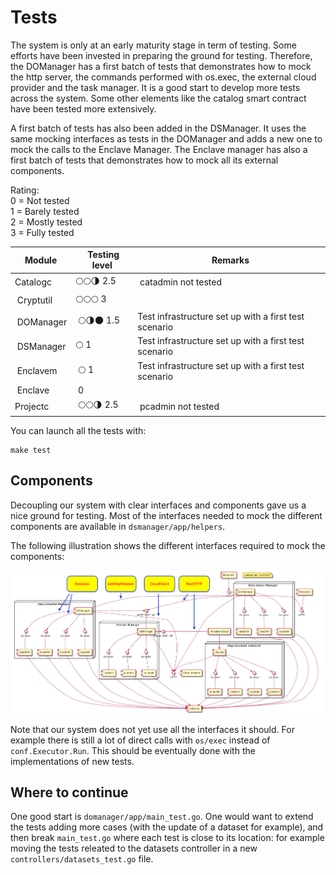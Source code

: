 # Tests

The system is only at an early maturity stage in term of testing. Some efforts
have been invested in preparing the ground for testing. Therefore, the DOManager
has a first batch of tests that demonstrates how to mock the http server, the
commands performed with os.exec, the external cloud provider and the task
manager. It is a good start to develop more tests across the system. Some other
elements like the catalog smart contract have been tested more extensively.

A first batch of tests has also been added in the DSManager. It uses the same
mocking interfaces as tests in the DOManager and adds a new one to mock the
calls to the Enclave Manager. The Enclave manager has also a first batch of
tests that demonstrates how to mock all its external components.

Rating:  
0 = Not tested  
1 = Barely tested  
2 = Mostly tested  
3 = Fully tested  

| Module | Testing level | Remarks |
|--------|---------------|--------|
| Catalogc | 🌕🌕🌗 2.5  | catadmin not tested |
| Cryptutil | 🌕🌕🌕 3 | |
| DOManager | 🌕🌗🌑 1.5 | Test infrastructure set up with a first test scenario |
| DSManager | 🌕 1 | Test infrastructure set up with a first test scenario |
| Enclavem | 🌕 1 | Test infrastructure set up with a first test scenario |
| Enclave | 0 | |
| Projectc | 🌕🌕🌗 2.5  | pcadmin not tested |

You can launch all the tests with:

```make
make test
```

## Components

Decoupling our system with clear interfaces and components gave us a nice ground
for testing. Most of the interfaces needed to mock the different components are
available in `dsmanager/app/helpers`.

The following illustration shows the different interfaces required to mock the
components:

![](assets/components_uml_tests.png)

Note that our system does not yet use all the interfaces it should. For example
there is still a lot of direct calls with `os/exec` instead of
`conf.Executor.Run`. This should be eventually done with the implementations of
new tests.

## Where to continue

One good start is `domanager/app/main_test.go`. One would want to extend the
tests adding more cases (with the update of a dataset for example), and then
break `main_test.go` where each test is close to its location: for example
moving the tests releated to the datasets controller in a new
`controllers/datasets_test.go` file.